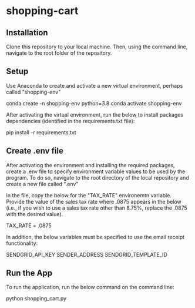 # shopping-cart

## Installation
Clone this repository to your local machine. Then, using the command line, navigate to the root folder of the repository.


## Setup
Use Anaconda to create and activate a new virtual environment, perhaps called "shopping-env"

conda create -n shopping-env python=3.8
conda activate shopping-env

After activating the virtual environment, run the below to install packages dependencies (identified in the requirements.txt file):

pip install -r requirements.txt 


## Create .env file

After activating the environment and installing the required packages, create a .env file to specify environment variable values to be used by the program. To do so, navigate to the root directory of the local repository and create a new file called ".env"

In the file, copy the below for the "TAX_RATE" environemtn variable. Provide the value of the sales tax rate where .0875 appears in the below (i.e., if you wish to use a sales tax rate other than 8.75%, replace the .0875 with the desired value).

TAX_RATE = .0875

In addition, the below variables must be specified to use the email receipt functionality:

SENDGRID_API_KEY
SENDER_ADDRESS
SENDGRID_TEMPLATE_ID


## Run the App
To run the application, run the below command on the command line:

python shopping_cart.py